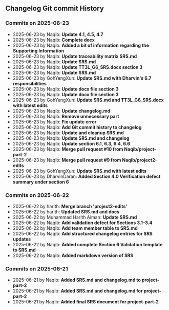 ## Changelog Git commit History

### Commits on 2025-06-23
- 2025-06-23 by Naqib: **Update 4.1, 4.5, 4.7**
- 2025-06-23 by Naqib: **Complete docx**
- 2025-06-23 by Naqib: **Added a bit of information regarding the Supporting Information**
- 2025-06-23 by Naqib: **Update traceability matrix SRS.md**
- 2025-06-23 by Naqib: **Update SRS.md**
- 2025-06-23 by Naqib: **Update TT3L_G6_SRS.docx section 3**
- 2025-06-23 by Naqib: **Update SRS.md**
- 2025-06-23 by GohYengXun: **Update SRS.md with Dharvin's 6.7 responsibilities**
- 2025-06-23 by Naqib: **Update docx file section 3**
- 2025-06-23 by Naqib: **Update docx file section 3**
- 2025-06-23 by GohYengXun: **Update SRS.md and TT3L_G6_SRS.docx with latest edits**
- 2025-06-23 by Naqib: **Update changelog.md**
- 2025-06-23 by Naqib: **Remove unnecessary part**
- 2025-06-23 by Naqib: **Fix update error**
- 2025-06-23 by Naqib: **Add Git commit history to changelog**
- 2025-06-23 by Naqib: **Update and cleanup SRS.md**
- 2025-06-23 by Naqib: **Update SRS.md and changelog**
- 2025-06-23 by Naqib: **Update section 6.1, 6.3, 6.4, 6.6**
- 2025-06-23 by Naqib: **Merge pull request #10 from Naqib/project-part-2**
- 2025-06-23 by Naqib: **Merge pull request #9 from Naqib/project2-edits**
- 2025-06-23 by GohYengXun: **Update SRS.md with latest edits**
- 2025-06-23 by DharvinDaran: **Added Section 4.0 Verification defect summary under section 6**

### Commits on 2025-06-22
- 2025-06-22 by harith: **Merge branch 'project2-edits'**
- 2025-06-22 by harith: **Updated SRS.md and docs**
- 2025-06-22 by Muhammad Harith Aiman: **Update SRS.md**
- 2025-06-22 by Naqib: **Add validation defect for Sections 3.1–3.4**
- 2025-06-22 by Naqib: **Add team member table to SRS.md**
- 2025-06-22 by Naqib: **Add structured changelog entries for SRS updates**
- 2025-06-22 by Naqib: **Added complete Section 6 Validation template to SRS.md**
- 2025-06-22 by Naqib: **Added markdown version of SRS**

### Commits on 2025-06-21
- 2025-06-21 by Naqib: **Added SRS.md and changelog.md to project-part-2**
- 2025-06-21 by Naqib: **Added SRS.md and changelog.md for project-part-2**
- 2025-06-21 by Naqib: **Added final SRS document for project-part-2**
